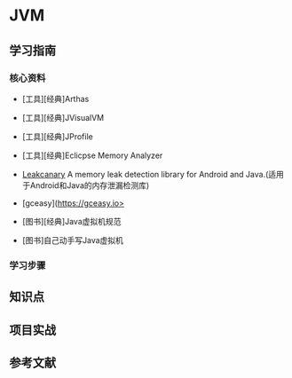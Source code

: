 # JVM

## 学习指南

### 核心资料

* [工具][经典]Arthas
* [工具][经典]JVisualVM
* [工具][经典]JProfile
* [工具][经典]Eclicpse Memory Analyzer
* [Leakcanary](https://github.com/square/leakcanary) A memory leak detection library for Android and Java.(适用于Android和Java的内存泄漏检测库)
* [gceasy](https://gceasy.io>

* [图书][经典]Java虚拟机规范
* [图书]自己动手写Java虚拟机

### 学习步骤

## 知识点

## 项目实战

## 参考文献
